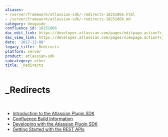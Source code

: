 ```yaml
---
aliases:
- /server/framework/atlassian-sdk/-redirects-18251866.html
- /server/framework/atlassian-sdk/-redirects-18251866.md
category: devguide
confluence_id: 18251866
dac_edit_link: https://developer.atlassian.com/pages/editpage.action?cjm=wozere&pageId=18251866
dac_view_link: https://developer.atlassian.com/pages/viewpage.action?cjm=wozere&pageId=18251866
date: '2017-12-08'
legacy_title: _Redirects
platform: server
product: atlassian-sdk
subcategory: other
title: _Redirects
---
```

# \_Redirects

 

-   [Introduction to the Atlassian Plugin SDK](/server/framework/atlassian-sdk/introduction-to-the-atlassian-plugin-sdk)
-   [Confluence Build Information](/server/framework/atlassian-sdk/confluence-build-information)
-   [Developing with the Atlassian Plugin SDK](/server/framework/atlassian-sdk/developing-with-the-atlassian-plugin-sdk)
-   [Getting Started with the REST APIs](/server/framework/atlassian-sdk/getting-started-with-the-rest-apis)































































































































































